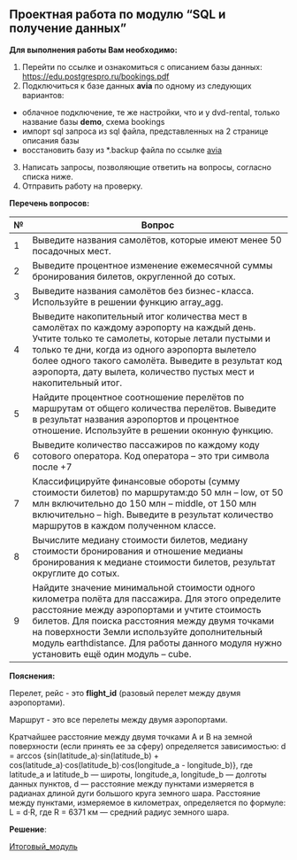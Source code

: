 ## Проектная работа по модулю “SQL и получение данных” 


**Для выполнения работы Вам необходимо:**					
1. Перейти по ссылке и ознакомиться с описанием базы данных: https://edu.postgrespro.ru/bookings.pdf
2. Подключиться к базе данных **avia** по одному из следующих вариантов:
- облачное подключение, те же настройки, что и у dvd-rental, только название базы **demo**, схема bookings
- импорт sql запроса из sql файла, представленных на 2 странице описания базы
- восстановить базу из *.backup файла по ссылке [avia](https://drive.google.com/file/d/1U15gYuu_ZFE2sQMN32GXK3phBLcUl6OM/view?usp=sharing)

3. Написать запросы, позволяющие ответить на вопросы, согласно списка ниже. 
4. Отправить работу на проверку.

**Перечень вопросов:**

|№|Вопрос|
|-|-|
|1|Выведите названия самолётов, которые имеют менее 50 посадочных мест.|
|2|Выведите процентное изменение ежемесячной суммы бронирования билетов, округленной до сотых.|
|3|Выведите названия самолётов без бизнес-класса. Используйте в решении функцию array_agg.|
|4|Выведите накопительный итог количества мест в самолётах по каждому аэропорту на каждый день. Учтите только те самолеты, которые летали пустыми и только те дни, когда из одного аэропорта вылетело более одного такого самолёта. Выведите в результат код аэропорта, дату вылета, количество пустых мест и накопительный итог.|
|5|Найдите процентное соотношение перелётов по маршрутам от общего количества перелётов. Выведите в результат названия аэропортов и процентное отношение. Используйте в решении оконную функцию.|
|6|Выведите количество пассажиров по каждому коду сотового оператора. Код оператора – это три символа после +7|
|7|Классифицируйте финансовые обороты (сумму стоимости билетов) по маршрутам:до 50 млн – low, от 50 млн включительно до 150 млн – middle, от 150 млн включительно – high. Выведите в результат количество маршрутов в каждом полученном классе.|
|8|Вычислите медиану стоимости билетов, медиану стоимости бронирования и отношение медианы бронирования к медиане стоимости билетов, результат округлите до сотых.|
|9|Найдите значение минимальной стоимости одного километра полёта для пассажира. Для этого определите расстояние между аэропортами и учтите стоимость билетов. Для поиска расстояния между двумя точками на поверхности Земли используйте дополнительный модуль earthdistance. Для работы данного модуля нужно установить ещё один модуль – cube.|




**Пояснения:**

Перелет, рейс - это **flight_id** (разовый перелет между двумя аэропортами).

Маршрут - это все перелеты между двумя аэропортами.

Кратчайшее расстояние между двумя точками A и B на земной поверхности (если принять ее за сферу) определяется зависимостью:
d = arccos {sin(latitude_a)·sin(latitude_b) + cos(latitude_a)·cos(latitude_b)·cos(longitude_a - longitude_b)}, где latitude_a и latitude_b — широты, longitude_a, longitude_b — долготы данных пунктов, d — расстояние между пунктами измеряется в радианах длиной дуги большого круга земного шара.
Расстояние между пунктами, измеряемое в километрах, определяется по формуле:
L = d·R, где R = 6371 км — средний радиус земного шара.

**Решение**:

[Итоговый_модуль](https://github.com/AV-Gorshkov/SQL_netology.ru/blob/main/%D0%98%D1%82%D0%BE%D0%B3%D0%BE%D0%B2%D1%8B%D0%B9_%D0%BC%D0%BE%D0%B4%D1%83%D0%BB%D1%8C.txt)

